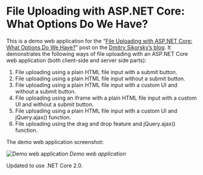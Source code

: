 ﻿# File Uploading with ASP.NET Core: What Options Do We Have?
This is a demo web application for the
“[File Uploading with ASP.NET Core: What Options Do We Have?](http://sikorsky.pro/en/blog/file-uploading-with-aspnet-core-what-options-do-we-have)”
post on the [Dmitry Sikorsky’s blog](http://sikorsky.pro/en/blog). It demonstrates the following ways of file uploading with an ASP.NET Core
web application (both client-side and server side parts):

1. File uploading using a plain HTML file input with a submit button.
2. File uploading using a plain HTML file input without a submit button.
3. File uploading using a plain HTML file input with a custom UI and without a submit button.
4. File uploading using an iframe with a plain HTML file input with a custom UI and without a submit button.
5. File uploading using a plain HTML file input with a custom UI and jQuery.ajax() function.
6. File uploading using the drag and drop feature and jQuery.ajax() function.

The demo web application screenshot:

![Demo web application](http://sikorsky.pro/images/blog/2/github/1.png)
*Demo web application*

Updated to use .NET Core 2.0.